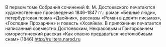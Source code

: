 <!--2016-11-02 20:59:29-->
В первом томе Собрания сочинений Ф. М. Достоевского печатаются художественные произведения 1846–1847 гг.: роман «Бедные люди», петербургская поэма «Двойник», рассказы «Роман в девяти письмах», «Господин Прохарчин» и повесть «Хозяйка». В приложении печатается написанный совместно Достоевским, Некрасовым и Григоровичем юмористический рассказ «Как опасно предаваться честолюбивым снам» (1846)
    http://rulitera.narod.ru
